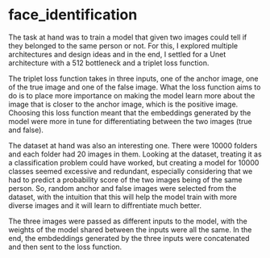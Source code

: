 # face_identification
The task at hand was to train a model that given two images could tell if they belonged to the same person or not. For this, I explored multiple architectures and design ideas and in the end, I settled for a Unet architecture with a 512 bottleneck and a triplet loss function.

The triplet loss function takes in three inputs, one of the anchor image, one of the true image and one of the false image. What the loss function aims to do is to place more importance on making the model learn more about the image that is closer to the anchor image, which is the positive image. Choosing this loss function meant that the embeddings generated by the model were more in tune for differentiating between the two images (true and false).

The dataset at hand was also an interesting one. There were 10000 folders and each folder had 20 images in them. Looking at the dataset, treating it as a classification problem could have worked, but creating a model for 10000 classes seemed excessive and redundant, especially considering that we had to predict a probability score of the two images being of the same person. So, random anchor and false images were selected from the dataset, with the intuition that this will help the model train with more diverse images and it will learn to diffrentiate much better. 

The three images were passed as different inputs to the model, with the weights of the model shared between the inputs were all the same. In the end, the embdeddings generated by the three inputs were concatenated and then sent to the loss function. 
